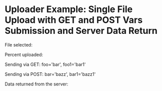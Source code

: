 Uploader Example: Single File Upload with GET and POST Vars Submission and Server Data Return
=============================================================================================

<a href="#" id="uploadButtonLink"></a>

File selected:

Percent uploaded:

Sending via GET: foo='bar', foo1='bar1'

Sending via POST: bar='bazz', bar1='bazz1'

Data returned from the server:
